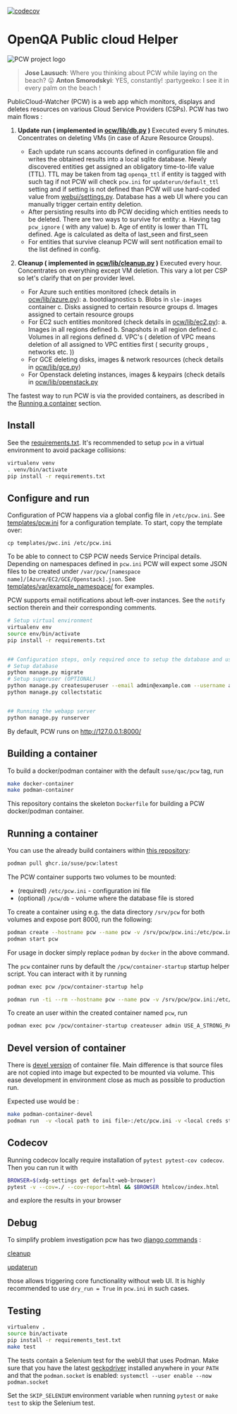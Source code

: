 [![codecov](https://codecov.io/gh/SUSE/pcw/branch/master/graph/badge.svg)](https://codecov.io/gh/SUSE/pcw)

# OpenQA Public cloud Helper

![PCW project logo](https://repository-images.githubusercontent.com/140823511/394bbeff-cd84-42f2-8a36-b4cd3923e4be)
> **Jose Lausuch**: Where you thinking about PCW while laying on the beach? :stuck_out_tongue:
> **Anton Smorodskyi**: YES, constantly! :partygeeko: I see it in every palm on the beach !

PublicCloud-Watcher (PCW) is a web app which monitors, displays and deletes resources on various Cloud Service Providers (CSPs).
PCW has two main flows :

1. **Update run ( implemented in [ocw/lib/db.py](ocw/lib/db.py) )** Executed every 5 minutes. Concentrates on deleting VMs (in case of Azure Resource Groups).
    - Each update run scans accounts defined in configuration file and
  writes the obtained results into a local sqlite database. Newly discovered entities get assigned an obligatory time-to-life value (TTL).
  TTL may be taken from tag `openqa_ttl` if entity is tagged with such tag if not PCW will check `pcw.ini` for `updaterun/default_ttl` setting
  and if setting is not defined than PCW will use hard-coded value from [webui/settings.py](webui/settings.py). Database has a web UI where
  you can manually trigger certain entity deletion.
    - After persisting results into db PCW deciding which entities needs to be deleted. There are two ways to survive for entity:
        a. Having tag `pcw_ignore` ( with any value)
        b. Age of entity is lower than TTL defined. Age is calculated as delta of last_seen and first_seen
    - For entities that survive cleanup PCW will sent notification email to the list defined in config.

2. **Cleanup ( implemented in [ocw/lib/cleanup.py](ocw/lib/cleanup.py) )** Executed every hour. Concentrates on everything except VM deletion. This vary a lot per CSP so let's clarify that on per provider level.
    - For Azure such entities monitored (check details in [ocw/lib/azure.py](ocw/lib/azure.py)):
        a. bootdiagnostics
        b. Blobs in `sle-images` container
        c. Disks assigned to certain resource groups
        d. Images assigned to certain resource groups
    - For EC2 such entities monitored (check details in [ocw/lib/ec2.py](ocw/lib/ec2.py)):
        a. Images in all regions defined
        b. Snapshots in all region defined
        c. Volumes in all regions defined
        d. VPC's ( deletion of VPC means deletion of all assigned to VPC entities first ( security groups , networks etc. ))
    - For GCE deleting disks, images & network resources (check details in [ocw/lib/gce.py](ocw/lib/gce.py))
    - For Openstack deleting instances, images & keypairs (check details in [ocw/lib/openstack.py](ocw/lib/openstack.py)


The fastest way to run PCW is via the provided containers, as described in the [Running a container](#running-a-container) section.

## Install

See the [requirements.txt](requirements.txt). It's recommended to setup `pcw` in a virtual environment to avoid package collisions:

```bash
virtualenv venv
. venv/bin/activate
pip install -r requirements.txt
```

## Configure and run

Configuration of PCW happens via a global config file in `/etc/pcw.ini`. See [templates/pcw.ini](templates/pcw.ini) for a configuration template. To start, copy the template over:

    cp templates/pwc.ini /etc/pcw.ini

To be able to connect to CSP PCW needs Service Principal details. Depending on namespaces defined in `pcw.ini`  PCW will expect some JSON files to be created
under `/var/pcw/[namespace name]/[Azure/EC2/GCE/Openstack].json`. See [templates/var/example_namespace/](templates/var/example_namespace/) for examples.

PCW supports email notifications about left-over instances. See the `notify` section therein and their corresponding comments.

```bash
# Setup virtual environment
virtualenv env
source env/bin/activate
pip install -r requirements.txt


## Configuration steps, only required once to setup the database and user
# Setup database
python manage.py migrate
# Setup superuser (OPTIONAL)
python manage.py createsuperuser --email admin@example.com --username admin
python manage.py collectstatic


## Running the webapp server
python manage.py runserver
```

By default, PCW runs on http://127.0.0.1:8000/

## Building a container

To build a docker/podman container with the default `suse/qac/pcw` tag, run

```bash
make docker-container
make podman-container
```

This repository contains the skeleton `Dockerfile` for building a PCW docker/podman container.

## Running a container

You can use the already build containers within [this repository](https://github.com/orgs/SUSE/packages?repo_name=pcw):

```bash
podman pull ghcr.io/suse/pcw:latest
```

The PCW container supports two volumes to be mounted:

* (required) `/etc/pcw.ini` - configuration ini file
* (optional) `/pcw/db` - volume where the database file is stored

To create a container using e.g. the data directory `/srv/pcw` for both volumes and expose port 8000, run the following:

```bash
podman create --hostname pcw --name pcw -v /srv/pcw/pcw.ini:/etc/pcw.ini -v /srv/pcw/db:/pcw/db -v <local creds storage>:/var/pcw -p 8000:8000/tcp ghcr.io/suse/pcw:latest
podman start pcw
```

For usage in docker simply replace `podman` by `docker` in the above command.

The `pcw` container runs by default the `/pcw/container-startup` startup helper script. You can interact with it by running

```bash
podman exec pcw /pcw/container-startup help

podman run -ti --rm --hostname pcw --name pcw -v /srv/pcw/pcw.ini:/etc/pcw.ini -v <local creds storage>:/var/pcw -v /srv/pcw/db:/pcw/db -p 8000:8000/tcp ghcr.io/suse/pcw:latest /pcw/container-startup help
```

To create an user within the created container named `pcw`, run

```bash
podman exec pcw /pcw/container-startup createuser admin USE_A_STRONG_PASSWORD
```

## Devel version of container

There is [devel version](Dockerfile_dev) of container file. Main difference is that source files are not copied into image but expected to be mounted via volume. This ease development in environment close as much as possible to production run.

Expected use would be :

```bash
make podman-container-devel
podman run  -v <local path to ini file>:/etc/pcw.ini -v <local creds storage>:/var/pcw -v <path to this folder>:/pcw  -t pcw-devel "python3 manage.py <any command available>"
```


## Codecov

Running codecov locally require installation of `pytest pytest-cov codecov`.
Then you can run it with

```bash
BROWSER=$(xdg-settings get default-web-browser)
pytest -v --cov=./ --cov-report=html && $BROWSER htmlcov/index.html
```

and explore the results in your browser

## Debug

To simplify problem investigation pcw has two [django commands](https://docs.djangoproject.com/en/3.1/howto/custom-management-commands/) :

[cleanup](ocw/management/commands/cleanup.py)

[updaterun](ocw/management/commands/updaterun.py)

those allows triggering core functionality without web UI. It is highly recommended to use `dry_run = True` in `pcw.ini` in
such cases.

## Testing

```bash
virtualenv .
source bin/activate
pip install -r requirements_test.txt
make test
```

The tests contain a Selenium test for the webUI that uses Podman.  Make sure that you have the latest [geckodriver](https://github.com/mozilla/geckodriver/releases) installed anywhere in your `PATH` and that the `podman.socket` is enabled:
`systemctl --user enable --now podman.socket`

Set the `SKIP_SELENIUM` environment variable when running `pytest` or `make test` to skip the Selenium test.

